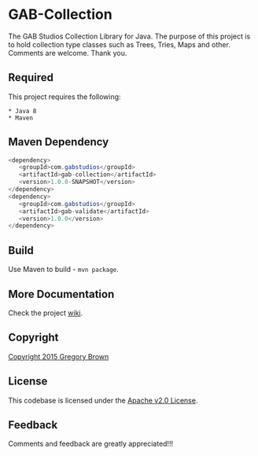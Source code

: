 

GAB-Collection
=======

The GAB Studios Collection Library for Java.  The purpose of this project is to hold collection type classes such as Trees, Tries, Maps and other.  Comments are welcome.  Thank you.

Required
---------
This project requires the following: 

    * Java 8
    * Maven

Maven Dependency
---------
```java
<dependency>
   <groupId>com.gabstudios</groupId>
   <artifactId>gab-collection</artifactId>
   <version>1.0.0-SNAPSHOT</version>
</dependency>
<dependency>
   <groupId>com.gabstudios</groupId>
   <artifactId>gab-validate</artifactId>
   <version>1.0.0</version>
</dependency>
```

Build
---------
Use Maven to build - `mvn package`.


More Documentation
------------------
Check the project [wiki].


Copyright
-------
[Copyright 2015 Gregory Brown]


License
-------
This codebase is licensed under the [Apache v2.0 License].


Feedback
---------
Comments and feedback are greatly appreciated!!!


[Copyright 2015 Gregory Brown]: https://github.com/gab-studios/gab-collection/tree/master/COPYRIGHT.txt
[Apache v2.0 License]: https://github.com/gab-studios/gab-collection/tree/master/LICENSE.txt
[wiki]: https://github.com/gab-studios/gab-collection/wiki
[examples]: https://github.com/gab-studios/gab-collection/wiki/Examples
